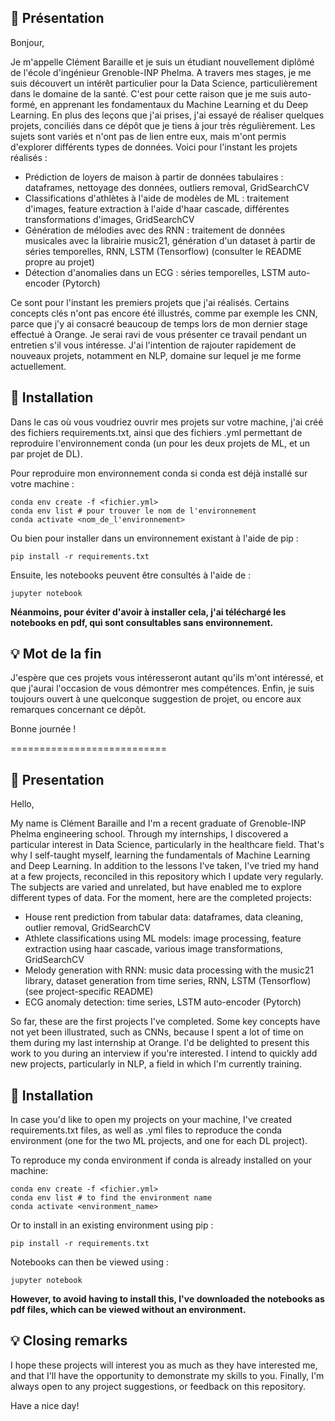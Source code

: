 ## 💭 Présentation
Bonjour,

Je m'appelle Clément Baraille et je suis un étudiant nouvellement diplômé de l'école d'ingénieur Grenoble-INP Phelma. A travers mes stages, je me suis découvert un intérêt particulier pour la Data Science, particulièrement dans le domaine de la santé. 
C'est pour cette raison que je me suis auto-formé, en apprenant les fondamentaux du Machine Learning et du Deep Learning. En plus des leçons que j'ai prises, j'ai essayé de réaliser quelques projets, conciliés dans ce dépôt que je tiens à jour très régulièrement. 
Les sujets sont variés et n'ont pas de lien entre eux, mais m'ont permis d'explorer différents types de données.
Voici pour l'instant les projets réalisés : 
- Prédiction de loyers de maison à partir de données tabulaires : dataframes, nettoyage des données, outliers removal, GridSearchCV
- Classifications d'athlètes à l'aide de modèles de ML : traitement d'images, feature extraction à l'aide d'haar cascade, différentes transformations d'images, GridSearchCV
- Génération de mélodies avec des RNN : traitement de données musicales avec la librairie music21, génération d'un dataset à partir de séries temporelles, RNN, LSTM (Tensorflow) (consulter le README propre au projet)
- Détection d'anomalies dans un ECG : séries temporelles, LSTM auto-encoder (Pytorch)

Ce sont pour l'instant les premiers projets que j'ai réalisés. Certains concepts clés n'ont pas encore été illustrés, comme par exemple les CNN, parce que j'y ai consacré beaucoup de temps lors de mon dernier stage effectué à Orange. Je serai ravi de vous présenter ce travail pendant un entretien s'il vous intéresse.
J'ai l'intention de rajouter rapidement de nouveaux projets, notamment en NLP, domaine sur lequel je me forme actuellement. 

## 📝 Installation 

Dans le cas où vous voudriez ouvrir mes projets sur votre machine, j'ai créé des fichiers requirements.txt, ainsi que des fichiers .yml permettant de reproduire l'environnement conda (un pour les deux projets de ML, et un par projet de DL).

Pour reproduire mon environnement conda si conda est déjà installé sur votre machine :
```
conda env create -f <fichier.yml>
conda env list # pour trouver le nom de l'environnement
conda activate <nom_de_l'environnement>
```
Ou bien pour installer dans un environnement existant à l'aide de pip : 
```
pip install -r requirements.txt
```
Ensuite, les notebooks peuvent être consultés à l'aide de :
```
jupyter notebook
```

**Néanmoins, pour éviter d'avoir à installer cela, j'ai téléchargé les notebooks en pdf, qui sont consultables sans environnement.** 

## 💡 Mot de la fin

J'espère que ces projets vous intéresseront autant qu'ils m'ont intéressé, et que j'aurai l'occasion de vous démontrer mes compétences.
Enfin, je suis toujours ouvert à une quelconque suggestion de projet, ou encore aux remarques concernant ce dépôt.

Bonne journée !

===========================

## 💭 Presentation
Hello,

My name is Clément Baraille and I'm a recent graduate of Grenoble-INP Phelma engineering school. Through my internships, I discovered a particular interest in Data Science, particularly in the healthcare field. 
That's why I self-taught myself, learning the fundamentals of Machine Learning and Deep Learning. In addition to the lessons I've taken, I've tried my hand at a few projects, reconciled in this repository which I update very regularly. 
The subjects are varied and unrelated, but have enabled me to explore different types of data.
For the moment, here are the completed projects: 
- House rent prediction from tabular data: dataframes, data cleaning, outlier removal, GridSearchCV
- Athlete classifications using ML models: image processing, feature extraction using haar cascade, various image transformations, GridSearchCV
- Melody generation with RNN: music data processing with the music21 library, dataset generation from time series, RNN, LSTM (Tensorflow) (see project-specific README)
- ECG anomaly detection: time series, LSTM auto-encoder (Pytorch)

So far, these are the first projects I've completed. Some key concepts have not yet been illustrated, such as CNNs, because I spent a lot of time on them during my last internship at Orange. I'd be delighted to present this work to you during an interview if you're interested.
I intend to quickly add new projects, particularly in NLP, a field in which I'm currently training. 

## 📝 Installation 

In case you'd like to open my projects on your machine, I've created requirements.txt files, as well as .yml files to reproduce the conda environment (one for the two ML projects, and one for each DL project).

To reproduce my conda environment if conda is already installed on your machine:
```
conda env create -f <fichier.yml>
conda env list # to find the environment name
conda activate <environment_name>
```
Or to install in an existing environment using pip : 
```
pip install -r requirements.txt
```
Notebooks can then be viewed using :
```
jupyter notebook
```

**However, to avoid having to install this, I've downloaded the notebooks as pdf files, which can be viewed without an environment.** 

## 💡 Closing remarks

I hope these projects will interest you as much as they have interested me, and that I'll have the opportunity to demonstrate my skills to you.
Finally, I'm always open to any project suggestions, or feedback on this repository.

Have a nice day!
